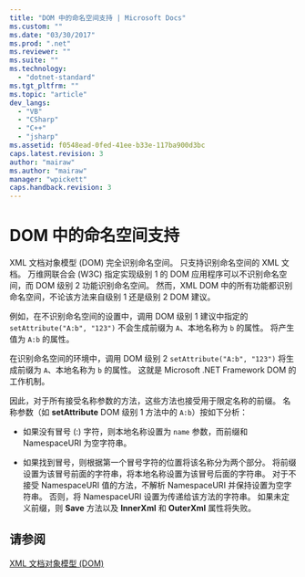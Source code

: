 ```yaml
---
title: "DOM 中的命名空间支持 | Microsoft Docs"
ms.custom: ""
ms.date: "03/30/2017"
ms.prod: ".net"
ms.reviewer: ""
ms.suite: ""
ms.technology: 
  - "dotnet-standard"
ms.tgt_pltfrm: ""
ms.topic: "article"
dev_langs: 
  - "VB"
  - "CSharp"
  - "C++"
  - "jsharp"
ms.assetid: f0548ead-0fed-41ee-b33e-117ba900d3bc
caps.latest.revision: 3
author: "mairaw"
ms.author: "mairaw"
manager: "wpickett"
caps.handback.revision: 3
---
```

# DOM 中的命名空间支持
XML 文档对象模型 \(DOM\) 完全识别命名空间。  只支持识别命名空间的 XML 文档。  万维网联合会 \(W3C\) 指定实现级别 1 的 DOM 应用程序可以不识别命名空间，而 DOM 级别 2 功能识别命名空间。  然而，XML DOM 中的所有功能都识别命名空间，不论该方法来自级别 1 还是级别 2 DOM 建议。  
  
 例如，在不识别命名空间的设置中，调用 DOM 级别 1 建议中指定的 `setAttribute("A:b", "123")` 不会生成前缀为 `A`、本地名称为 `b` 的属性。  将产生值为 `A:b` 的属性。  
  
 在识别命名空间的环境中，调用 DOM 级别 2 `setAttribute("A:b", "123")` 将生成前缀为 `A`、本地名称为 `b` 的属性。  这就是 Microsoft .NET Framework DOM 的工作机制。  
  
 因此，对于所有接受名称参数的方法，这些方法也接受用于限定名称的前缀。  名称参数（如 **setAttribute** DOM 级别 1 方法中的 `A:b`）按如下分析：  
  
-   如果没有冒号 \(:\) 字符，则本地名称设置为 `name` 参数，而前缀和 NamespaceURI 为空字符串。  
  
-   如果找到冒号，则根据第一个冒号字符的位置将该名称分为两个部分。  将前缀设置为该冒号前面的字符串，将本地名称设置为该冒号后面的字符串。  对于不接受 NamespaceURI 值的方法，不解析 NamespaceURI 并保持设置为空字符串。  否则，将 NamespaceURI 设置为传递给该方法的字符串。  如果未定义前缀，则 **Save** 方法以及 **InnerXml** 和 **OuterXml** 属性将失败。  
  
## 请参阅  
 [XML 文档对象模型 \(DOM\)](../../../../docs/standard/data/xml/xml-document-object-model-dom.md)